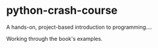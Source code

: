 # python-crash-course

A hands-on, project-based introduction to programming....

Working through the book's examples.
